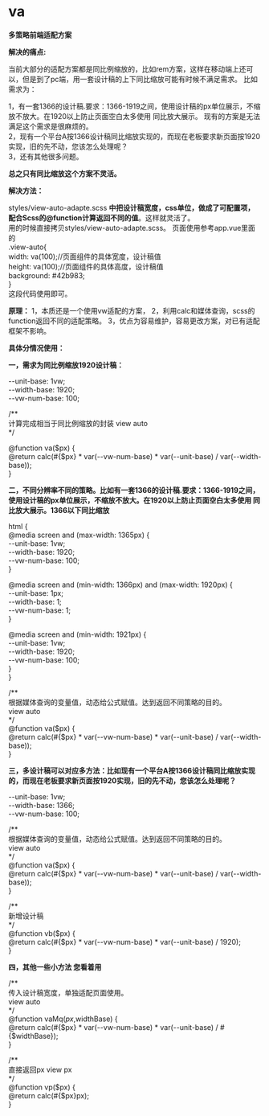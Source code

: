 # va
**多策略前端适配方案**

**解决的痛点:**

当前大部分的适配方案都是同比例缩放的，比如rem方案，这样在移动端上还可以，但是到了pc端，用一套设计稿的上下同比缩放可能有时候不满足需求。
比如需求为：  

1，有一套1366的设计稿.要求：1366-1919之间，使用设计稿的px单位展示，不缩放不放大。在1920以上防止页面空白太多使用 同比放大展示。
现有的方案是无法满足这个需求是很麻烦的。  
2，现有一个平台A按1366设计稿同比缩放实现的，而现在老板要求新页面按1920实现，旧的先不动，您该怎么处理呢？  
3，还有其他很多问题。     

**总之只有同比缩放这个方案不灵活。**

**解决方法：**

styles/view-auto-adapte.scss **中把设计稿宽度，css单位，做成了可配置项，配合Scss的@function计算返回不同的值**。这样就灵活了。  
用的时候直接拷贝styles/view-auto-adapte.scss。
页面使用参考app.vue里面的    
.view-auto{  
    width: va(100);//页面组件的具体宽度，设计稿值  
    height: va(100);//页面组件的具体高度，设计稿值  
    background: #42b983;  
}  
这段代码使用即可。


**原理：**
1，本质还是一个使用vw适配的方案，
2，利用calc和媒体查询，scss的function返回不同的适配策略。
3，优点为容易维护，容易更改方案，对已有适配框架不影响。


**具体分情况使用：**

**一，需求为同比例缩放1920设计稿：**

--unit-base: 1vw;  
--width-base: 1920;  
--vw-num-base: 100;  

/**  
计算完成相当于同比例缩放的封装
view auto  
*/

@function va($px) {   
@return calc(#{$px} * var(--vw-num-base) * var(--unit-base) / var(--width-base));  
}  

**二，不同分辨率不同的策略。比如有一套1366的设计稿.要求：1366-1919之间，使用设计稿的px单位展示，不缩放不放大。在1920以上防止页面空白太多使用 同比放大展示。1366以下同比缩放**

html {  
@media screen and (max-width: 1365px) {  
--unit-base: 1vw;  
--width-base: 1920;  
--vw-num-base: 100;  
}  
  
@media screen and (min-width: 1366px) and (max-width: 1920px) {  
--unit-base: 1px;  
--width-base: 1;  
--vw-num-base: 1;  
}  
  
@media screen and (min-width: 1921px) {  
--unit-base: 1vw;  
--width-base: 1920;  
--vw-num-base: 100;  
}  
}  

/**  
根据媒体查询的变量值，动态给公式赋值。达到返回不同策略的目的。  
view auto  
*/  
@function va($px) {  
@return calc(#{$px} * var(--vw-num-base) * var(--unit-base) / var(--width-base));  
}  

**三，多设计稿可以对应多方法：比如现有一个平台A按1366设计稿同比缩放实现的，而现在老板要求新页面按1920实现，旧的先不动，您该怎么处理呢？**

--unit-base: 1vw;  
--width-base: 1366;  
--vw-num-base: 100;  

/**  
根据媒体查询的变量值，动态给公式赋值。达到返回不同策略的目的。  
view auto  
*/  
@function va($px) {   
@return calc(#{$px} * var(--vw-num-base) * var(--unit-base) / var(--width-base));  
}  

/**  
新增设计稿  
*/  
@function vb($px) {  
@return calc(#{$px} * var(--vw-num-base) * var(--unit-base) / 1920);  
}  

**四，其他一些小方法 您看着用**

/**  
传入设计稿宽度，单独适配页面使用。  
view auto  
*/  
@function vaMq($px,$widthBase) {  
@return calc(#{$px} * var(--vw-num-base) * var(--unit-base) / #{$widthBase});  
}  
  
/**  
直接返回px  view px  
*/  
@function vp($px) {  
@return calc(#{$px}px);  
}  

